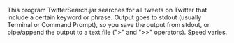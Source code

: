 This program TwitterSearch.jar searches for all tweets on Twitter that include a certain keyword or phrase. Output goes to stdout (usually Terminal or Command Prompt), so you save the output from stdout, or pipe/append the output to a text file (">" and ">>" operators). Speed varies.
